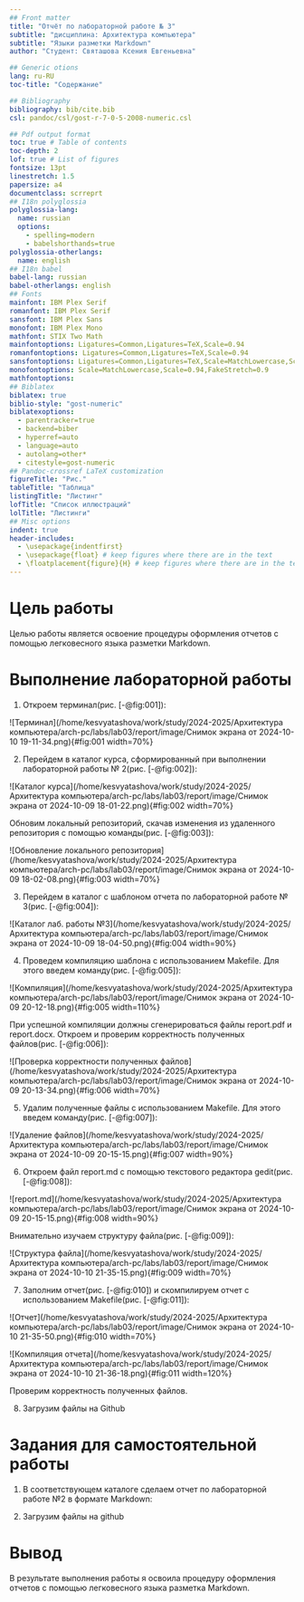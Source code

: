 ```yaml
---
## Front matter
title: "Отчёт по лабораторной работе № 3"
subtitle: "дисциплина: Архитектура компьютера"
subtitle: "Языки разметки Markdown"
author: "Студент: Святашова Ксения Евгеньевна"

## Generic otions
lang: ru-RU
toc-title: "Содержание"

## Bibliography
bibliography: bib/cite.bib
csl: pandoc/csl/gost-r-7-0-5-2008-numeric.csl

## Pdf output format
toc: true # Table of contents
toc-depth: 2
lof: true # List of figures
fontsize: 13pt
linestretch: 1.5
papersize: a4
documentclass: scrreprt
## I18n polyglossia
polyglossia-lang:
  name: russian
  options:
	- spelling=modern
	- babelshorthands=true
polyglossia-otherlangs:
  name: english
## I18n babel
babel-lang: russian
babel-otherlangs: english
## Fonts
mainfont: IBM Plex Serif
romanfont: IBM Plex Serif
sansfont: IBM Plex Sans
monofont: IBM Plex Mono
mathfont: STIX Two Math
mainfontoptions: Ligatures=Common,Ligatures=TeX,Scale=0.94
romanfontoptions: Ligatures=Common,Ligatures=TeX,Scale=0.94
sansfontoptions: Ligatures=Common,Ligatures=TeX,Scale=MatchLowercase,Scale=0.94
monofontoptions: Scale=MatchLowercase,Scale=0.94,FakeStretch=0.9
mathfontoptions:
## Biblatex
biblatex: true
biblio-style: "gost-numeric"
biblatexoptions:
  - parentracker=true
  - backend=biber
  - hyperref=auto
  - language=auto
  - autolang=other*
  - citestyle=gost-numeric
## Pandoc-crossref LaTeX customization
figureTitle: "Рис."
tableTitle: "Таблица"
listingTitle: "Листинг"
lofTitle: "Список иллюстраций"
lolTitle: "Листинги"
## Misc options
indent: true
header-includes:
  - \usepackage{indentfirst}
  - \usepackage{float} # keep figures where there are in the text
  - \floatplacement{figure}{H} # keep figures where there are in the text
---
```


# Цель работы

Целью работы является освоение процедуры оформления отчетов с помощью легковесного языка разметки Markdown.

# Выполнение лабораторной работы

1. Откроем терминал(рис. [-@fig:001]):

![Терминал](/home/kesvyatashova/work/study/2024-2025/Архитектура компьютера/arch-pc/labs/lab03/report/image/Снимок экрана от 2024-10-10 19-11-34.png){#fig:001 width=70%}

2. Перейдем в каталог курса, сформированный при выполнении лабораторной работы № 2(рис. [-@fig:002]):

![Каталог курса](/home/kesvyatashova/work/study/2024-2025/Архитектура компьютера/arch-pc/labs/lab03/report/image/Снимок экрана от 2024-10-09 18-01-22.png){#fig:002 width=70%}

Обновим локальный репозиторий, скачав изменения из удаленного репозитория с помощью команды(рис. [-@fig:003]):

![Обновление локального репозитория](/home/kesvyatashova/work/study/2024-2025/Архитектура компьютера/arch-pc/labs/lab03/report/image/Снимок экрана от 2024-10-09 18-02-08.png){#fig:003 width=70%}

3. Перейдем в каталог с шаблоном отчета по лабораторной работе № 3(рис. [-@fig:004]):

![Каталог лаб. работы №3](/home/kesvyatashova/work/study/2024-2025/Архитектура компьютера/arch-pc/labs/lab03/report/image/Снимок экрана от 2024-10-09 18-04-50.png){#fig:004 width=90%}

4. Проведем компиляцию шаблона с использованием Makefile. Для этого введем команду(рис. [-@fig:005]):

![Компиляция](/home/kesvyatashova/work/study/2024-2025/Архитектура компьютера/arch-pc/labs/lab03/report/image/Снимок экрана от 2024-10-09 20-12-18.png){#fig:005 width=110%}

При успешной компиляции должны сгенерироваться файлы report.pdf и report.docx. Откроем и проверим корректность полученных файлов(рис. [-@fig:006]):

![Проверка корректности полученных файлов](/home/kesvyatashova/work/study/2024-2025/Архитектура компьютера/arch-pc/labs/lab03/report/image/Снимок экрана от 2024-10-09 20-13-34.png){#fig:006 width=70%}

5. Удалим полученные файлы с использованием Makefile. Для этого введем команду(рис. [-@fig:007]):

![Удаление файлов](/home/kesvyatashova/work/study/2024-2025/Архитектура компьютера/arch-pc/labs/lab03/report/image/Снимок экрана от 2024-10-09 20-15-15.png){#fig:007 width=90%}

6. Откроем файл report.md с помощью текстового редактора gedit(рис. [-@fig:008]):

![report.md](/home/kesvyatashova/work/study/2024-2025/Архитектура компьютера/arch-pc/labs/lab03/report/image/Снимок экрана от 2024-10-09 20-15-15.png){#fig:008 width=90%}

Внимательно изучаем структуру файла(рис. [-@fig:009]):

![Структура файла](/home/kesvyatashova/work/study/2024-2025/Архитектура компьютера/arch-pc/labs/lab03/report/image/Снимок экрана от 2024-10-10 21-35-15.png){#fig:009 width=70%}

7. Заполним отчет(рис. [-@fig:010]) и скомпилируем отчет с использованием Makefile(рис. [-@fig:011]):

![Отчет](/home/kesvyatashova/work/study/2024-2025/Архитектура компьютера/arch-pc/labs/lab03/report/image/Снимок экрана от 2024-10-10 21-35-50.png){#fig:010 width=70%}

![Компиляция отчета](/home/kesvyatashova/work/study/2024-2025/Архитектура компьютера/arch-pc/labs/lab03/report/image/Снимок экрана от 2024-10-10 21-36-18.png){#fig:011 width=120%}

Проверим корректность полученных файлов.

8. Загрузим файлы на Github

# Задания для самостоятельной работы

1. В соответствующем каталоге сделаем отчет по лабораторной работе №2 в формате Markdown:

2. Загрузим файлы на github

# Вывод

В результате выполнения работы я освоила процедуру оформления отчетов с помощью легковесного языка разметка Markdown.


